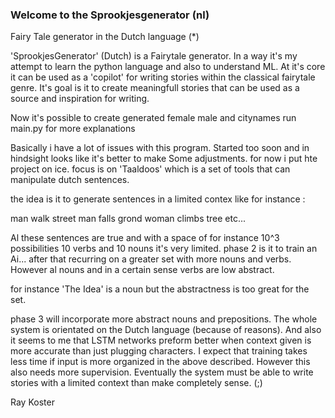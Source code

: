 ### Welcome to the Sprookjesgenerator (nl)

Fairy Tale generator in the Dutch language (*)

'SprookjesGenerator' (Dutch) is a Fairytale generator. In a way it's my attempt to learn the python language and also to understand ML. At it's core it can be used as a 'copilot' for writing stories within the classical fairytale genre. It's goal is it to create meaningfull stories that can be used as a source and inspiration for writing.

Now it's possible to create generated female male and citynames run main.py for more explanations

Basically i have a lot of issues with this program. Started too soon and in hindsight looks like it's better to make Some adjustments. for now i put hte project on ice. focus is on 'Taaldoos' which is a set of tools that can manipulate dutch sentences.

the idea is it to generate sentences in a limited contex like for instance :

man walk street man falls grond woman climbs tree etc...

Al these sentences are true and with a space of for instance 10^3 possibilities 10 verbs and 10 nouns it's very limited. phase 2 is it to train an Ai... after that recurring on a greater set with more nouns and verbs. However al nouns and in a certain sense verbs are low abstract.

for instance 'The Idea' is a noun but the abstractness is too great for the set.

phase 3 will incorporate more abstract nouns and prepositions. The whole system is orientated on the Dutch language (because of reasons). And also it seems to me that LSTM networks preform better when context given is more accurate than just plugging characters. I expect that training takes less time if input is more organized in the above described. However this also needs more supervision. Eventually the system must be able to write stories with a limited context than make completely sense. (;)

Ray Koster